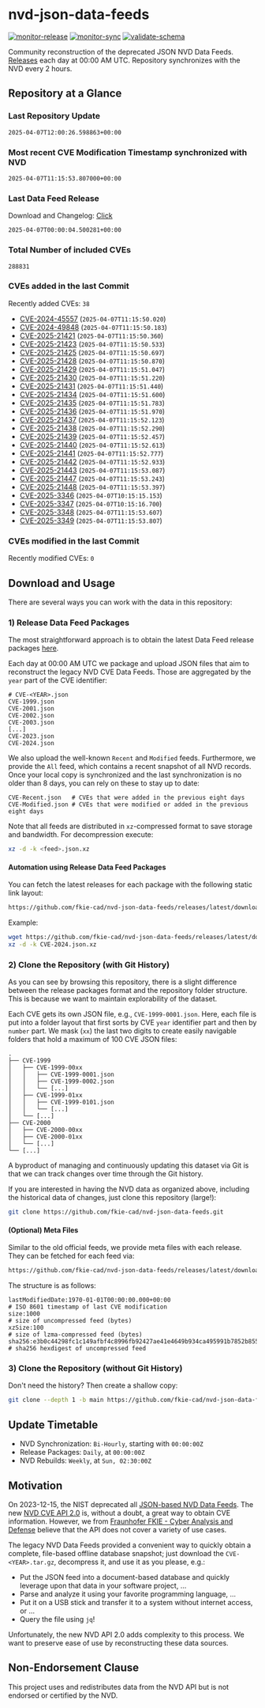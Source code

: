 # nvd-json-data-feeds

[![monitor-release](https://github.com/fkie-cad/nvd-json-data-feeds/actions/workflows/monitor_release.yml/badge.svg)](https://github.com/fkie-cad/nvd-json-data-feeds/actions/workflows/monitor_release.yml)
[![monitor-sync](https://github.com/fkie-cad/nvd-json-data-feeds/actions/workflows/monitor_sync.yml/badge.svg)](https://github.com/fkie-cad/nvd-json-data-feeds/actions/workflows/monitor_sync.yml)
[![validate-schema](https://github.com/fkie-cad/nvd-json-data-feeds/actions/workflows/validate_schema.yml/badge.svg)](https://github.com/fkie-cad/nvd-json-data-feeds/actions/workflows/validate_schema.yml)

Community reconstruction of the deprecated JSON NVD Data Feeds.
[Releases](https://github.com/fkie-cad/nvd-json-data-feeds/releases/latest) each day at 00:00 AM UTC.
Repository synchronizes with the NVD every 2 hours.

## Repository at a Glance

### Last Repository Update

```plain
2025-04-07T12:00:26.598863+00:00
```

### Most recent CVE Modification Timestamp synchronized with NVD

```plain
2025-04-07T11:15:53.807000+00:00
```

### Last Data Feed Release

Download and Changelog: [Click](https://github.com/fkie-cad/nvd-json-data-feeds/releases/latest)

```plain
2025-04-07T00:00:04.500281+00:00
```

### Total Number of included CVEs

```plain
288831
```

### CVEs added in the last Commit

Recently added CVEs: `38`

- [CVE-2024-45557](CVE-2024/CVE-2024-455xx/CVE-2024-45557.json) (`2025-04-07T11:15:50.020`)
- [CVE-2024-49848](CVE-2024/CVE-2024-498xx/CVE-2024-49848.json) (`2025-04-07T11:15:50.183`)
- [CVE-2025-21421](CVE-2025/CVE-2025-214xx/CVE-2025-21421.json) (`2025-04-07T11:15:50.360`)
- [CVE-2025-21423](CVE-2025/CVE-2025-214xx/CVE-2025-21423.json) (`2025-04-07T11:15:50.533`)
- [CVE-2025-21425](CVE-2025/CVE-2025-214xx/CVE-2025-21425.json) (`2025-04-07T11:15:50.697`)
- [CVE-2025-21428](CVE-2025/CVE-2025-214xx/CVE-2025-21428.json) (`2025-04-07T11:15:50.870`)
- [CVE-2025-21429](CVE-2025/CVE-2025-214xx/CVE-2025-21429.json) (`2025-04-07T11:15:51.047`)
- [CVE-2025-21430](CVE-2025/CVE-2025-214xx/CVE-2025-21430.json) (`2025-04-07T11:15:51.220`)
- [CVE-2025-21431](CVE-2025/CVE-2025-214xx/CVE-2025-21431.json) (`2025-04-07T11:15:51.440`)
- [CVE-2025-21434](CVE-2025/CVE-2025-214xx/CVE-2025-21434.json) (`2025-04-07T11:15:51.600`)
- [CVE-2025-21435](CVE-2025/CVE-2025-214xx/CVE-2025-21435.json) (`2025-04-07T11:15:51.783`)
- [CVE-2025-21436](CVE-2025/CVE-2025-214xx/CVE-2025-21436.json) (`2025-04-07T11:15:51.970`)
- [CVE-2025-21437](CVE-2025/CVE-2025-214xx/CVE-2025-21437.json) (`2025-04-07T11:15:52.123`)
- [CVE-2025-21438](CVE-2025/CVE-2025-214xx/CVE-2025-21438.json) (`2025-04-07T11:15:52.290`)
- [CVE-2025-21439](CVE-2025/CVE-2025-214xx/CVE-2025-21439.json) (`2025-04-07T11:15:52.457`)
- [CVE-2025-21440](CVE-2025/CVE-2025-214xx/CVE-2025-21440.json) (`2025-04-07T11:15:52.613`)
- [CVE-2025-21441](CVE-2025/CVE-2025-214xx/CVE-2025-21441.json) (`2025-04-07T11:15:52.777`)
- [CVE-2025-21442](CVE-2025/CVE-2025-214xx/CVE-2025-21442.json) (`2025-04-07T11:15:52.933`)
- [CVE-2025-21443](CVE-2025/CVE-2025-214xx/CVE-2025-21443.json) (`2025-04-07T11:15:53.087`)
- [CVE-2025-21447](CVE-2025/CVE-2025-214xx/CVE-2025-21447.json) (`2025-04-07T11:15:53.243`)
- [CVE-2025-21448](CVE-2025/CVE-2025-214xx/CVE-2025-21448.json) (`2025-04-07T11:15:53.397`)
- [CVE-2025-3346](CVE-2025/CVE-2025-33xx/CVE-2025-3346.json) (`2025-04-07T10:15:15.153`)
- [CVE-2025-3347](CVE-2025/CVE-2025-33xx/CVE-2025-3347.json) (`2025-04-07T10:15:16.700`)
- [CVE-2025-3348](CVE-2025/CVE-2025-33xx/CVE-2025-3348.json) (`2025-04-07T11:15:53.607`)
- [CVE-2025-3349](CVE-2025/CVE-2025-33xx/CVE-2025-3349.json) (`2025-04-07T11:15:53.807`)


### CVEs modified in the last Commit

Recently modified CVEs: `0`



## Download and Usage

There are several ways you can work with the data in this repository:

### 1) Release Data Feed Packages

The most straightforward approach is to obtain the latest Data Feed release packages [here](https://github.com/fkie-cad/nvd-json-data-feeds/releases/latest).

Each day at 00:00 AM UTC we package and upload JSON files that aim to reconstruct the legacy NVD CVE Data Feeds.
Those are aggregated by the `year` part of the CVE identifier:

```
# CVE-<YEAR>.json
CVE-1999.json
CVE-2001.json
CVE-2002.json
CVE-2003.json
[...]
CVE-2023.json
CVE-2024.json
```

We also upload the well-known `Recent` and `Modified` feeds.
Furthermore, we provide the `All` feed, which contains a recent snapshot of all NVD records.
Once your local copy is synchronized and the last synchronization is no older than 8 days, you can rely on these to stay up to date:

```plain
CVE-Recent.json   # CVEs that were added in the previous eight days
CVE-Modified.json # CVEs that were modified or added in the previous eight days
```

Note that all feeds are distributed in `xz`-compressed format to save storage and bandwidth.
For decompression execute:

```sh
xz -d -k <feed>.json.xz
```

#### Automation using Release Data Feed Packages

You can fetch the latest releases for each package with the following static link layout:

```sh
https://github.com/fkie-cad/nvd-json-data-feeds/releases/latest/download/CVE-<YEAR>.json.xz
```

Example:

```sh
wget https://github.com/fkie-cad/nvd-json-data-feeds/releases/latest/download/CVE-2024.json.xz
xz -d -k CVE-2024.json.xz
```

### 2) Clone the Repository (with Git History)

As you can see by browsing this repository, there is a slight difference between the release packages format and the repository folder structure.
This is because we want to maintain explorability of the dataset.

Each CVE gets its own JSON file, e.g., `CVE-1999-0001.json`.
Here, each file is put into a folder layout that first sorts by CVE `year` identifier part and then by `number` part.
We mask (`xx`) the last two digits to create easily navigable folders that hold a maximum of 100 CVE JSON files:

```plain
.
├── CVE-1999
│   ├── CVE-1999-00xx
│   │   ├── CVE-1999-0001.json
│   │   ├── CVE-1999-0002.json
│   │   └── [...]
│   ├── CVE-1999-01xx
│   │   ├── CVE-1999-0101.json
│   │   └── [...]
│   └── [...]
├── CVE-2000
│   ├── CVE-2000-00xx
│   ├── CVE-2000-01xx
│   └── [...]
└── [...]
```

A byproduct of managing and continuously updating this dataset via Git is that we can track changes over time through the Git history.

If you are interested in having the NVD data as organized above, including the historical data of changes, just clone this repository (large!):

```sh
git clone https://github.com/fkie-cad/nvd-json-data-feeds.git
```

#### (Optional) Meta Files

Similar to the old official feeds, we provide meta files with each release. They can be fetched for each feed via:

```sh
https://github.com/fkie-cad/nvd-json-data-feeds/releases/latest/download/CVE-<YEAR>.meta
```

The structure is as follows:

```plain
lastModifiedDate:1970-01-01T00:00:00.000+00:00                          # ISO 8601 timestamp of last CVE modification
size:1000                                                               # size of uncompressed feed (bytes)
xzSize:100                                                              # size of lzma-compressed feed (bytes)
sha256:e3b0c44298fc1c149afbf4c8996fb92427ae41e4649b934ca495991b7852b855 # sha256 hexdigest of uncompressed feed
```

### 3) Clone the Repository (without Git History)

Don't need the history? Then create a shallow copy:

```sh
git clone --depth 1 -b main https://github.com/fkie-cad/nvd-json-data-feeds.git
```


## Update Timetable

* NVD Synchronization: `Bi-Hourly`, starting with `00:00:00Z`
* Release Packages: `Daily`, at `00:00:00Z`
* NVD Rebuilds: `Weekly`, at `Sun, 02:30:00Z`


## Motivation

On 2023-12-15, the NIST deprecated all [JSON-based NVD Data Feeds](https://nvd.nist.gov/vuln/data-feeds#divRetirementBanner-1).
The new [NVD CVE API 2.0](https://nvd.nist.gov/developers/vulnerabilities) is, without a doubt, a great way to obtain CVE information.
However, we from [Fraunhofer FKIE - Cyber Analysis and Defense](https://www.fkie.fraunhofer.de/en/departments/cad.html) believe that the API does not cover a variety of use cases.

The legacy NVD Data Feeds provided a convenient way to quickly obtain a complete, file-based offline database snapshot; just download the `CVE-<YEAR>.tar.gz`, decompress it, and use it as you please, e.g.:

- Put the JSON feed into a document-based database and quickly leverage upon that data in your software project, ...
- Parse and analyze it using your favorite programming language, ...
- Put it on a USB stick and transfer it to a system without internet access, or ...
- Query the file using `jq`!

Unfortunately, the new NVD API 2.0 adds complexity to this process.
We want to preserve ease of use by reconstructing these data sources.

## Non-Endorsement Clause

This project uses and redistributes data from the NVD API but is not endorsed or certified by the NVD.